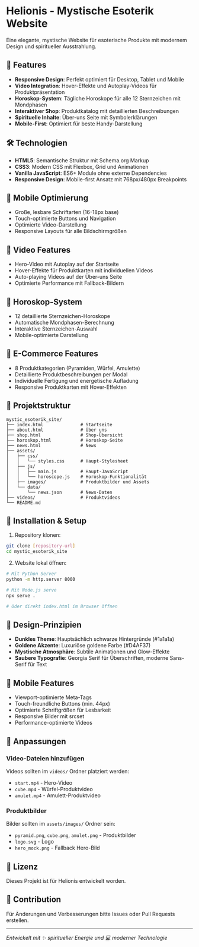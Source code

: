 # Helionis - Mystische Esoterik Website

Eine elegante, mystische Website für esoterische Produkte mit modernem Design und spiritueller Ausstrahlung.

## 🔮 Features

- **Responsive Design**: Perfekt optimiert für Desktop, Tablet und Mobile
- **Video Integration**: Hover-Effekte und Autoplay-Videos für Produktpräsentation
- **Horoskop-System**: Tägliche Horoskope für alle 12 Sternzeichen mit Mondphasen
- **Interaktiver Shop**: Produktkatalog mit detaillierten Beschreibungen
- **Spirituelle Inhalte**: Über-uns Seite mit Symbolerklärungen
- **Mobile-First**: Optimiert für beste Handy-Darstellung

## 🛠 Technologien

- **HTML5**: Semantische Struktur mit Schema.org Markup
- **CSS3**: Modern CSS mit Flexbox, Grid und Animationen
- **Vanilla JavaScript**: ES6+ Module ohne externe Dependencies
- **Responsive Design**: Mobile-first Ansatz mit 768px/480px Breakpoints

## 📱 Mobile Optimierung

- Große, lesbare Schriftarten (16-18px base)
- Touch-optimierte Buttons und Navigation
- Optimierte Video-Darstellung
- Responsive Layouts für alle Bildschirmgrößen

## 🎥 Video Features

- Hero-Video mit Autoplay auf der Startseite
- Hover-Effekte für Produktkarten mit individuellen Videos
- Auto-playing Videos auf der Über-uns Seite
- Optimierte Performance mit Fallback-Bildern

## 🌟 Horoskop-System

- 12 detaillierte Sternzeichen-Horoskope
- Automatische Mondphasen-Berechnung
- Interaktive Sternzeichen-Auswahl
- Mobile-optimierte Darstellung

## 🛒 E-Commerce Features

- 8 Produktkategorien (Pyramiden, Würfel, Amulette)
- Detaillierte Produktbeschreibungen per Modal
- Individuelle Fertigung und energetische Aufladung
- Responsive Produktkarten mit Hover-Effekten

## 📁 Projektstruktur

```
mystic_esoterik_site/
├── index.html              # Startseite
├── about.html              # Über uns
├── shop.html               # Shop-Übersicht
├── horoskop.html           # Horoskop-Seite
├── news.html               # News
├── assets/
│   ├── css/
│   │   └── styles.css      # Haupt-Stylesheet
│   ├── js/
│   │   ├── main.js         # Haupt-JavaScript
│   │   └── horoscope.js    # Horoskop-Funktionalität
│   ├── images/             # Produktbilder und Assets
│   └── data/
│       └── news.json       # News-Daten
├── videos/                 # Produktvideos
└── README.md
```

## 🚀 Installation & Setup

1. Repository klonen:
```bash
git clone [repository-url]
cd mystic_esoterik_site
```

2. Website lokal öffnen:
```bash
# Mit Python Server
python -m http.server 8000

# Mit Node.js serve
npx serve .

# Oder direkt index.html im Browser öffnen
```

## 🎨 Design-Prinzipien

- **Dunkles Theme**: Hauptsächlich schwarze Hintergründe (#1a1a1a)
- **Goldene Akzente**: Luxuriöse goldene Farbe (#D4AF37)
- **Mystische Atmosphäre**: Subtile Animationen und Glow-Effekte
- **Saubere Typografie**: Georgia Serif für Überschriften, moderne Sans-Serif für Text

## 📱 Mobile Features

- Viewport-optimierte Meta-Tags
- Touch-freundliche Buttons (min. 44px)
- Optimierte Schriftgrößen für Lesbarkeit
- Responsive Bilder mit srcset
- Performance-optimierte Videos

## 🔧 Anpassungen

### Video-Dateien hinzufügen
Videos sollten im `videos/` Ordner platziert werden:
- `start.mp4` - Hero-Video
- `cube.mp4` - Würfel-Produktvideo  
- `amulet.mp4` - Amulett-Produktvideo

### Produktbilder
Bilder sollten im `assets/images/` Ordner sein:
- `pyramid.png`, `cube.png`, `amulet.png` - Produktbilder
- `logo.svg` - Logo
- `hero_mock.png` - Fallback Hero-Bild

## 📄 Lizenz

Dieses Projekt ist für Helionis entwickelt worden.

## 🤝 Contribution

Für Änderungen und Verbesserungen bitte Issues oder Pull Requests erstellen.

---

*Entwickelt mit ✨ spiritueller Energie und 💻 moderner Technologie*
